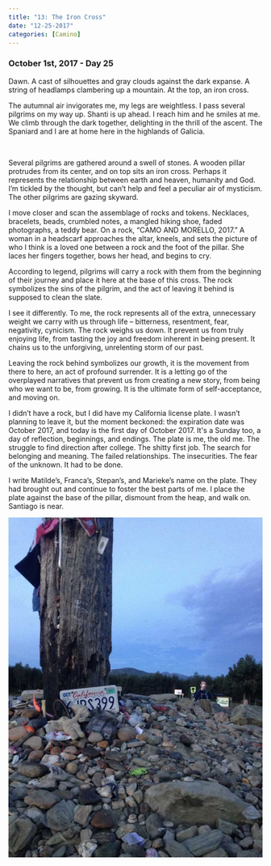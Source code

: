 ```yaml
---
title: "13: The Iron Cross"
date: "12-25-2017"
categories: [Camino]
---
```


### October 1st, 2017 - Day 25

Dawn. A cast of silhouettes and gray clouds against the dark expanse. A string of headlamps clambering up a mountain. At the top, an iron cross.

The autumnal air invigorates me, my legs are weightless. I pass several pilgrims on my way up. Shanti is up ahead. I reach him and he smiles at me. We climb through the dark together, delighting in the thrill of the ascent. The Spaniard and I are at home here in the highlands of Galicia.

&nbsp;

Several pilgrims are gathered around a swell of stones. A wooden pillar protrudes from its center, and on top sits an iron cross. Perhaps it represents the relationship between earth and heaven, humanity and God. I’m tickled by the thought, but can’t help and feel a peculiar air of mysticism. The other pilgrims are gazing skyward.

I move closer and scan the assemblage of rocks and tokens. Necklaces, bracelets, beads, crumbled notes, a mangled hiking shoe, faded photographs, a teddy bear. On a rock, “CAMO AND MORELLO, 2017.” A woman in a headscarf approaches the altar, kneels, and sets the picture of who I think is a loved one between a rock and the foot of the pillar. She laces her fingers together, bows her head, and begins to cry.

According to legend, pilgrims will carry a rock with them from the beginning of their journey and place it here at the base of this cross. The rock symbolizes the sins of the pilgrim, and the act of leaving it behind is supposed to clean the slate.

I see it differently. To me, the rock represents all of the extra, unnecessary weight we carry with us through life – bitterness, resentment, fear, negativity, cynicism. The rock weighs us down. It prevent us from truly enjoying life, from tasting the joy and freedom inherent in being present. It chains us to the unforgiving, unrelenting storm of our past. 

Leaving the rock behind symbolizes our growth, it is the movement from there to here, an act of profound surrender. It is a letting go of the overplayed narratives that prevent us from creating a new story, from being who we want to be, from growing. It is the ultimate form of self-acceptance, and moving on.

I didn’t have a rock, but I did have my California license plate. I wasn’t planning to leave it, but the moment beckoned: the expiration date was October 2017, and today is the first day of October 2017. It's a Sunday too, a day of reflection, beginnings, and endings. The plate is me, the old me. The struggle to find direction after college. The shitty first job. The search for belonging and meaning. The failed relationships. The insecurities. The fear of the unknown. It had to be done.

I write Matilde’s, Franca’s, Stepan’s, and Marieke’s name on the plate. They had brought out and continue to foster the best parts of me. I place the plate against the base of the pillar, dismount from the heap, and walk on. Santiago is near.

![](/photos/cross.jpg)
